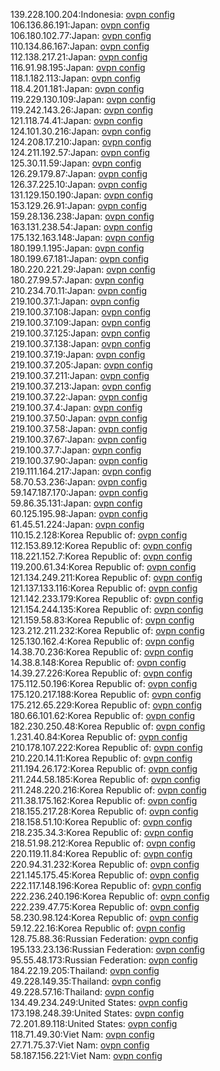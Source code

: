 139.228.100.204:Indonesia: [ovpn config](vpn/139_228_100_204.ovpn)  
106.136.86.191:Japan: [ovpn config](vpn/106_136_86_191.ovpn)  
106.180.102.77:Japan: [ovpn config](vpn/106_180_102_77.ovpn)  
110.134.86.167:Japan: [ovpn config](vpn/110_134_86_167.ovpn)  
112.138.217.21:Japan: [ovpn config](vpn/112_138_217_21.ovpn)  
116.91.98.195:Japan: [ovpn config](vpn/116_91_98_195.ovpn)  
118.1.182.113:Japan: [ovpn config](vpn/118_1_182_113.ovpn)  
118.4.201.181:Japan: [ovpn config](vpn/118_4_201_181.ovpn)  
119.229.130.109:Japan: [ovpn config](vpn/119_229_130_109.ovpn)  
119.242.143.26:Japan: [ovpn config](vpn/119_242_143_26.ovpn)  
121.118.74.41:Japan: [ovpn config](vpn/121_118_74_41.ovpn)  
124.101.30.216:Japan: [ovpn config](vpn/124_101_30_216.ovpn)  
124.208.17.210:Japan: [ovpn config](vpn/124_208_17_210.ovpn)  
124.211.192.57:Japan: [ovpn config](vpn/124_211_192_57.ovpn)  
125.30.11.59:Japan: [ovpn config](vpn/125_30_11_59.ovpn)  
126.29.179.87:Japan: [ovpn config](vpn/126_29_179_87.ovpn)  
126.37.225.10:Japan: [ovpn config](vpn/126_37_225_10.ovpn)  
131.129.150.190:Japan: [ovpn config](vpn/131_129_150_190.ovpn)  
153.129.26.91:Japan: [ovpn config](vpn/153_129_26_91.ovpn)  
159.28.136.238:Japan: [ovpn config](vpn/159_28_136_238.ovpn)  
163.131.238.54:Japan: [ovpn config](vpn/163_131_238_54.ovpn)  
175.132.163.148:Japan: [ovpn config](vpn/175_132_163_148.ovpn)  
180.199.1.195:Japan: [ovpn config](vpn/180_199_1_195.ovpn)  
180.199.67.181:Japan: [ovpn config](vpn/180_199_67_181.ovpn)  
180.220.221.29:Japan: [ovpn config](vpn/180_220_221_29.ovpn)  
180.27.99.57:Japan: [ovpn config](vpn/180_27_99_57.ovpn)  
210.234.70.11:Japan: [ovpn config](vpn/210_234_70_11.ovpn)  
219.100.37.1:Japan: [ovpn config](vpn/219_100_37_1.ovpn)  
219.100.37.108:Japan: [ovpn config](vpn/219_100_37_108.ovpn)  
219.100.37.109:Japan: [ovpn config](vpn/219_100_37_109.ovpn)  
219.100.37.125:Japan: [ovpn config](vpn/219_100_37_125.ovpn)  
219.100.37.138:Japan: [ovpn config](vpn/219_100_37_138.ovpn)  
219.100.37.19:Japan: [ovpn config](vpn/219_100_37_19.ovpn)  
219.100.37.205:Japan: [ovpn config](vpn/219_100_37_205.ovpn)  
219.100.37.211:Japan: [ovpn config](vpn/219_100_37_211.ovpn)  
219.100.37.213:Japan: [ovpn config](vpn/219_100_37_213.ovpn)  
219.100.37.22:Japan: [ovpn config](vpn/219_100_37_22.ovpn)  
219.100.37.4:Japan: [ovpn config](vpn/219_100_37_4.ovpn)  
219.100.37.50:Japan: [ovpn config](vpn/219_100_37_50.ovpn)  
219.100.37.58:Japan: [ovpn config](vpn/219_100_37_58.ovpn)  
219.100.37.67:Japan: [ovpn config](vpn/219_100_37_67.ovpn)  
219.100.37.7:Japan: [ovpn config](vpn/219_100_37_7.ovpn)  
219.100.37.90:Japan: [ovpn config](vpn/219_100_37_90.ovpn)  
219.111.164.217:Japan: [ovpn config](vpn/219_111_164_217.ovpn)  
58.70.53.236:Japan: [ovpn config](vpn/58_70_53_236.ovpn)  
59.147.187.170:Japan: [ovpn config](vpn/59_147_187_170.ovpn)  
59.86.35.131:Japan: [ovpn config](vpn/59_86_35_131.ovpn)  
60.125.195.98:Japan: [ovpn config](vpn/60_125_195_98.ovpn)  
61.45.51.224:Japan: [ovpn config](vpn/61_45_51_224.ovpn)  
110.15.2.128:Korea Republic of: [ovpn config](vpn/110_15_2_128.ovpn)  
112.153.89.12:Korea Republic of: [ovpn config](vpn/112_153_89_12.ovpn)  
118.221.152.7:Korea Republic of: [ovpn config](vpn/118_221_152_7.ovpn)  
119.200.61.34:Korea Republic of: [ovpn config](vpn/119_200_61_34.ovpn)  
121.134.249.211:Korea Republic of: [ovpn config](vpn/121_134_249_211.ovpn)  
121.137.133.116:Korea Republic of: [ovpn config](vpn/121_137_133_116.ovpn)  
121.142.233.179:Korea Republic of: [ovpn config](vpn/121_142_233_179.ovpn)  
121.154.244.135:Korea Republic of: [ovpn config](vpn/121_154_244_135.ovpn)  
121.159.58.83:Korea Republic of: [ovpn config](vpn/121_159_58_83.ovpn)  
123.212.211.232:Korea Republic of: [ovpn config](vpn/123_212_211_232.ovpn)  
125.130.162.4:Korea Republic of: [ovpn config](vpn/125_130_162_4.ovpn)  
14.38.70.236:Korea Republic of: [ovpn config](vpn/14_38_70_236.ovpn)  
14.38.8.148:Korea Republic of: [ovpn config](vpn/14_38_8_148.ovpn)  
14.39.27.226:Korea Republic of: [ovpn config](vpn/14_39_27_226.ovpn)  
175.112.50.196:Korea Republic of: [ovpn config](vpn/175_112_50_196.ovpn)  
175.120.217.188:Korea Republic of: [ovpn config](vpn/175_120_217_188.ovpn)  
175.212.65.229:Korea Republic of: [ovpn config](vpn/175_212_65_229.ovpn)  
180.66.101.62:Korea Republic of: [ovpn config](vpn/180_66_101_62.ovpn)  
182.230.250.48:Korea Republic of: [ovpn config](vpn/182_230_250_48.ovpn)  
1.231.40.84:Korea Republic of: [ovpn config](vpn/1_231_40_84.ovpn)  
210.178.107.222:Korea Republic of: [ovpn config](vpn/210_178_107_222.ovpn)  
210.220.14.11:Korea Republic of: [ovpn config](vpn/210_220_14_11.ovpn)  
211.194.26.172:Korea Republic of: [ovpn config](vpn/211_194_26_172.ovpn)  
211.244.58.185:Korea Republic of: [ovpn config](vpn/211_244_58_185.ovpn)  
211.248.220.216:Korea Republic of: [ovpn config](vpn/211_248_220_216.ovpn)  
211.38.175.162:Korea Republic of: [ovpn config](vpn/211_38_175_162.ovpn)  
218.155.217.28:Korea Republic of: [ovpn config](vpn/218_155_217_28.ovpn)  
218.158.51.10:Korea Republic of: [ovpn config](vpn/218_158_51_10.ovpn)  
218.235.34.3:Korea Republic of: [ovpn config](vpn/218_235_34_3.ovpn)  
218.51.98.212:Korea Republic of: [ovpn config](vpn/218_51_98_212.ovpn)  
220.119.11.84:Korea Republic of: [ovpn config](vpn/220_119_11_84.ovpn)  
220.94.31.232:Korea Republic of: [ovpn config](vpn/220_94_31_232.ovpn)  
221.145.175.45:Korea Republic of: [ovpn config](vpn/221_145_175_45.ovpn)  
222.117.148.196:Korea Republic of: [ovpn config](vpn/222_117_148_196.ovpn)  
222.236.240.196:Korea Republic of: [ovpn config](vpn/222_236_240_196.ovpn)  
222.239.47.75:Korea Republic of: [ovpn config](vpn/222_239_47_75.ovpn)  
58.230.98.124:Korea Republic of: [ovpn config](vpn/58_230_98_124.ovpn)  
59.12.22.16:Korea Republic of: [ovpn config](vpn/59_12_22_16.ovpn)  
128.75.88.36:Russian Federation: [ovpn config](vpn/128_75_88_36.ovpn)  
195.133.23.136:Russian Federation: [ovpn config](vpn/195_133_23_136.ovpn)  
95.55.48.173:Russian Federation: [ovpn config](vpn/95_55_48_173.ovpn)  
184.22.19.205:Thailand: [ovpn config](vpn/184_22_19_205.ovpn)  
49.228.149.35:Thailand: [ovpn config](vpn/49_228_149_35.ovpn)  
49.228.57.16:Thailand: [ovpn config](vpn/49_228_57_16.ovpn)  
134.49.234.249:United States: [ovpn config](vpn/134_49_234_249.ovpn)  
173.198.248.39:United States: [ovpn config](vpn/173_198_248_39.ovpn)  
72.201.89.118:United States: [ovpn config](vpn/72_201_89_118.ovpn)  
118.71.49.30:Viet Nam: [ovpn config](vpn/118_71_49_30.ovpn)  
27.71.75.37:Viet Nam: [ovpn config](vpn/27_71_75_37.ovpn)  
58.187.156.221:Viet Nam: [ovpn config](vpn/58_187_156_221.ovpn)  
